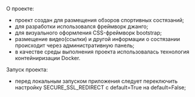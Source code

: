 О проекте:

- проект создан для размещения обзоров спортивных состязаний; 
- для разработки использовался фреймворк джанго;
- для визуального оформления CSS-фреймворк bootstrap; 
- размещение видео(ссылки) и другой информации о состязании происходит через административную панель;
- в качестве среды выполнения проекта использовалась технология контейниризации Docker.

Запуск проекта:

- перед локальным запуском приложения следует переключить настройку SECURE_SSL_REDIRECT с
default=True на default=False;
